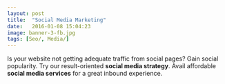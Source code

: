 ```yaml
---
layout: post
title:  "Social Media Marketing"
date:   2016-01-08 15:04:23
image: banner-3-fb.jpg
tags: [Seo/, Media/]
---
```

Is your website not getting adequate traffic from social pages? Gain social popularity. 
Try our result-oriented **social media strategy**. Avail affordable **social media services** for a great inbound experience.
